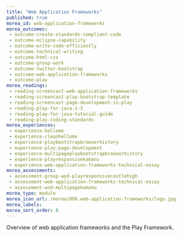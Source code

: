 ```yaml
---
title: "Web Application Frameworks"
published: true
morea_id: web-application-frameworks
morea_outcomes:
 - outcome-create-standards-compliant-code
 - outcome-eclipse-capability
 - outcome-write-code-efficiently
 - outcome-technical-writing
 - outcome-html-css
 - outcome-group-work
 - outcome-twitter-bootstrap
 - outcome-web-application-frameworks
 - outcome-play
morea_readings:
 - reading-screencast-web-application-frameworks
 - reading-screencast-play-bootstrap-template
 - reading-screencast-page-development-in-play
 - reading-play-for-java-1-3
 - reading-play-for-java-tutorial-guide
 - reading-play-coding-standards
morea_experiences:
 - experience-hellome
 - experience-cleanhellome
 - experience-playbootstrapbrowserhistory
 - experience-play-page-development
 - experience-multipageplaybootstrapbrowserhistory
 - experience-playresponsivekamanu
 - experience-web-application-frameworks-technical-essay
morea_assessments:
 - assessment-group-wod-playresponsivecastlehigh
 - assessment-web-application-frameworks-technical-essay
 - assessment-wod-multipagekamanu
morea_type: module
morea_icon_url: /morea/080.web-application-frameworks/logo.jpg
morea_labels:
morea_sort_order: 8
---
```


Overview of web application frameworks and the Play Framework.




